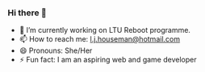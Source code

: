 ### Hi there 👋


- 🔭 I’m currently working on LTU Reboot programme.
- 📫 How to reach me: l.j.houseman@hotmail.com
- 😄 Pronouns: She/Her
- ⚡ Fun fact: I am an aspiring web and game developer

